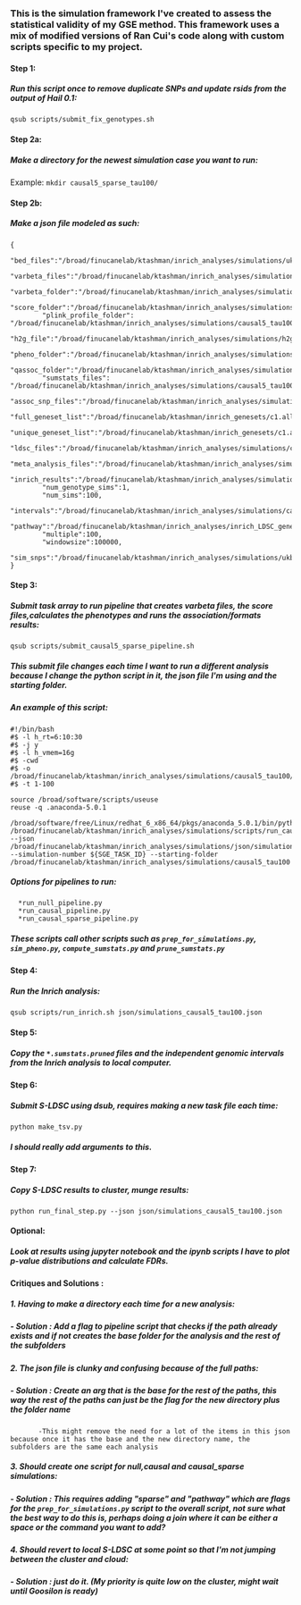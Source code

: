 ### This is the simulation framework I've created to assess the statistical validity of my GSE method. This framework uses a mix of modified versions of Ran Cui's code along with custom scripts specific to my project.


#### Step 1:

##### Run this script once to remove duplicate SNPs and update rsids from the output of Hail 0.1:

```qsub scripts/submit_fix_genotypes.sh```

#### Step 2a:

##### Make a directory for the newest simulation case you want to run:

Example:
```mkdir causal5_sparse_tau100/```

#### Step 2b:

##### Make a json file modeled as such:
```
{
        "bed_files":"/broad/finucanelab/ktashman/inrich_analyses/simulations/ukbb/UKB_null_50k_imputed_",
        "varbeta_files":"/broad/finucanelab/ktashman/inrich_analyses/simulations/causal5_tau100/varbeta_files_causal/UKB_null_50k_imputed_",
        "varbeta_folder":"/broad/finucanelab/ktashman/inrich_analyses/simulations/causal5_tau100/varbeta_files_causal/",
        "score_folder":"/broad/finucanelab/ktashman/inrich_analyses/simulations/causal5_tau100/score_files_causal/",
        "plink_profile_folder": "/broad/finucanelab/ktashman/inrich_analyses/simulations/causal5_tau100/plink_profile_files_causal/",
        "h2g_file":"/broad/finucanelab/ktashman/inrich_analyses/simulations/h2g_files/h2g",
        "pheno_folder":"/broad/finucanelab/ktashman/inrich_analyses/simulations/causal5_tau100/pheno_files_causal/",
        "qassoc_folder":"/broad/finucanelab/ktashman/inrich_analyses/simulations/causal5_tau100/qassoc_files_causal/",
        "sumstats_files": "/broad/finucanelab/ktashman/inrich_analyses/simulations/causal5_tau100/sumstats_files_causal/",
        "assoc_snp_files":"/broad/finucanelab/ktashman/inrich_analyses/simulations/causal5_tau100/assoc_snp_files_causal/",
        "full_geneset_list":"/broad/finucanelab/ktashman/inrich_genesets/c1.all.v3.0.entrez.msig.set",
        "unique_geneset_list":"/broad/finucanelab/ktashman/inrich_genesets/c1.all.v3.unique",
        "ldsc_files":"/broad/finucanelab/ktashman/inrich_analyses/simulations/causal5_tau100/ldsc_simulations_exclude_causal/",
        "meta_analysis_files":"/broad/finucanelab/ktashman/inrich_analyses/simulations/causal5_tau100/meta_analysis_files_causal/",
        "inrich_results":"/broad/finucanelab/ktashman/inrich_analyses/simulations/causal5_tau100/inrich_simulations_causal/",
        "num_genotype_sims":1,
        "num_sims":100,
        "intervals":"/broad/finucanelab/ktashman/inrich_analyses/simulations/causal5_tau100/intervals_causal/",
        "pathway":"/broad/finucanelab/ktashman/inrich_analyses/inrich_LDSC_genesets/inrich.c1.all.v3.0.entrez.msig.ST_IL_13_PATHWAY.GeneSet",
        "multiple":100,
        "windowsize":100000,
        "sim_snps":"/broad/finucanelab/ktashman/inrich_analyses/simulations/ukbb/sim.snps"
}
```

#### Step 3:

##### Submit task array to run pipeline that creates varbeta files, the score files,calculates the phenotypes and runs the association/formats results:

```qsub scripts/submit_causal5_sparse_pipeline.sh```

##### This submit file changes each time I want to run a different analysis because I change the python script in it, the json file I'm using and the starting folder.

##### An example of this script:

```
#!/bin/bash
#$ -l h_rt=6:10:30
#$ -j y
#$ -l h_vmem=16g
#$ -cwd
#$ -o /broad/finucanelab/ktashman/inrich_analyses/simulations/causal5_tau100/pipeline.log
#$ -t 1-100

source /broad/software/scripts/useuse
reuse -q .anaconda-5.0.1

/broad/software/free/Linux/redhat_6_x86_64/pkgs/anaconda_5.0.1/bin/python /broad/finucanelab/ktashman/inrich_analyses/simulations/scripts/run_causal_pipeline.py --json /broad/finucanelab/ktashman/inrich_analyses/simulations/json/simulations_causal5_tau100.json --simulation-number ${SGE_TASK_ID} --starting-folder /broad/finucanelab/ktashman/inrich_analyses/simulations/causal5_tau100
```

##### Options for pipelines to run:
      *run_null_pipeline.py
      *run_causal_pipeline.py
      *run_causal_sparse_pipeline.py

##### These scripts call other scripts such as `prep_for_simulations.py`, `sim_pheno.py`, `compute_sumstats.py` and `prune_sumstats.py`

#### Step 4: 

##### Run the Inrich analysis:

```qsub scripts/run_inrich.sh json/simulations_causal5_tau100.json```

#### Step 5:

##### Copy the `*.sumstats.pruned` files and the independent genomic intervals from the Inrich analysis to local computer.

#### Step 6:

##### Submit S-LDSC using dsub, requires making a new task file each time:

```python make_tsv.py```

##### I should really add arguments to this.

#### Step 7:

##### Copy S-LDSC results to cluster, munge results:

```python run_final_step.py --json json/simulations_causal5_tau100.json```

#### Optional:

##### Look at results using jupyter notebook and the ipynb scripts I have to plot p-value distributions and calculate FDRs.

#### **Critiques and Solutions** :

##### 1. Having to make a directory each time for a new analysis:
  #####  - **Solution** : Add a flag to pipeline script that checks if the path already exists and if not creates the base folder for the analysis and the rest of the subfolders

##### 2. The json file is clunky and confusing because of the full paths:
  #####  - **Solution** : Create an arg that is the base for the rest of the paths, this way the rest of the paths can just be the flag for the new directory plus the folder name
           -This might remove the need for a lot of the items in this json because once it has the base and the new directory name, the subfolders are the same each analysis

##### 3. Should create one script for null,causal and causal_sparse simulations:
  #####  - **Solution** : This requires adding "sparse" and "pathway" which are flags  for the `prep_for_simulations.py` script to the overall script, not sure what the best way to do this is, perhaps doing a join where it can be either a space or the command you want to add?

##### 4. Should revert to local S-LDSC at some point so that I'm not jumping between the cluster and cloud:
  #####  - **Solution** : just do it. (My priority is quite low on the cluster, might wait until Goosilon is ready)
